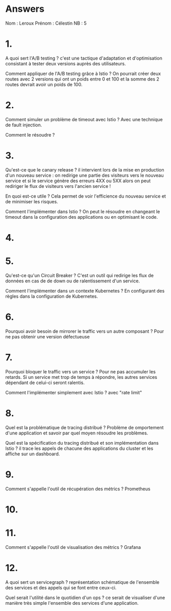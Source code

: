# Answers

Nom : Leroux
Prénom : Célestin
NB : 5

# 1.
A quoi sert l'A/B testing ?  c'est une tactique d'adaptation et d'optimisation consistant à tester deux versions auprès des utilisateurs.

Comment appliquer de l'A/B testing grâce à Istio ? On pourrait créer deux routes avec 2 versions qui ont un poids entre 0 et 100 et la somme des 2 routes devrait avoir un poids de 100.

# 2.
Comment simuler un problème de timeout avec Istio ? Avec une technique de fault injection.

Comment le résoudre ?

# 3.
Qu'est-ce que le canary release ? il intervient lors de la mise en production d'un nouveau service : on redirige une partie des visiteurs vers le nouveau service et si le service génère des erreurs 4XX ou 5XX alors on peut rediriger le flux de visiteurs vers l'ancien service ! 

En quoi est-ce utile ? Cela permet de voir l'efficience du nouveau service et de minimiser les risques.

Comment l'implémenter dans Istio ? On peut le résoudre en changeant le timeout dans la configuration des applications ou en optimisant le code.

# 4.

# 5.
Qu'est-ce qu'un Circuit Breaker ? C'est un outil qui redirige les flux de données en cas de de down ou de ralentissement d'un service.

Comment l'implémenter dans un contexte Kubernetes ?  En configurant des règles dans la configuration de Kubernetes.

# 6.
Pourquoi avoir besoin de mirrorer le traffic vers un autre composant ?
 Pour ne pas obtenir une version défectueuse


# 7.
Pourquoi bloquer le traffic vers un service ? Pour ne pas accumuler les retards. Si un service met trop de temps à répondre, les autres services dépendant de celui-ci seront ralentis.

Comment l'implémenter simplement avec Istio ? avec "rate limit"
# 8.
Quel est la problématique de tracing distribué ? Problème de omportement d'une application et savoir par quel moyen résoudre les problèmes.

Quel est la spécification du tracing distribué et son implémentation dans Istio ? il trace les appels de chacune des applications du cluster et les affiche sur un dashboard.

# 9.
Comment s'appelle l'outil de récupération des métrics ? Prometheus

# 10.

# 11.
Comment s'appelle l'outil de visualisation des métrics ? Grafana

# 12.
A quoi sert un servicegraph ? représentation schématique de l'ensemble des services et des appels qui se font entre ceux-ci.

Quel serait l'utilité dans le quotidien d'un ops ? ce serait de visualiser d'une manière très simple l'ensemble des services d'une application.
